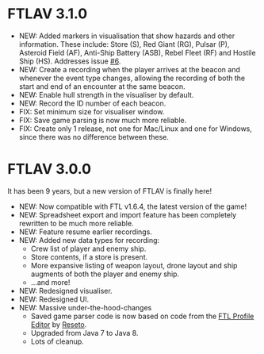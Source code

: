 # FTLAV 3.1.0

- NEW: Added markers in visualisation that show hazards and other information. These include: Store (S), Red Giant (RG), Pulsar (P), Asteroid Field (AF), Anti-Ship Battery (ASB), Rebel Fleet (RF) and Hostile Ship (HS). Addresses issue [#6](https://github.com/Niels-NTG/FTLAV/issues/6).
- NEW: Create a recording when the player arrives at the beacon and whenever the event type changes, allowing the recording of both the start and end of an encounter at the same beacon.
- NEW: Enable hull strength in the visualiser by default.
- NEW: Record the ID number of each beacon.
- FIX: Set minimum size for visualiser window.
- FIX: Save game parsing is now much more reliable.
- FIX: Create only 1 release, not one for Mac/Linux and one for Windows, since there was no difference between these.

# FTLAV 3.0.0

It has been 9 years, but a new version of FTLAV is finally here!

- NEW: Now compatible with FTL v1.6.4, the latest version of the game!
- NEW: Spreadsheet export and import feature has been completely rewritten to be much more reliable.
- NEW: Feature resume earlier recordings.
- NEW: Added new data types for recording:
    - Crew list of player and enemy ship.
    - Store contents, if a store is present.
    - More expansive listing of weapon layout, drone layout and ship augments of both the player and enemy ship.
    - …and more!
- NEW: Redesigned visualiser.
- NEW: Redesigned UI.
- NEW: Massive under-the-hood-changes
    - Saved game parser code is now based on code from the [FTL Profile Editor](https://github.com/reseto/ftl-profile-editor/) by [Reseto](https://github.com/reseto).
    - Upgraded from Java 7 to Java 8.
    - Lots of cleanup.